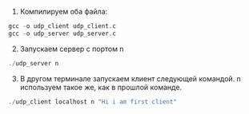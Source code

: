 1. Компилируем оба файла:

```c 
gcc -o udp_client udp_client.c
gcc -o udp_server udp_server.c
```

2. Запускаем сервер с портом n

```c 
./udp_server n
```

3. В другом терминале запускаем клиент следующей командой. n используем такое же, как в прошлой команде.

```c
./udp_client localhost n "Hi i am first client"
```
